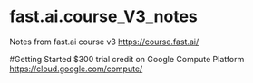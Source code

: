 # fast.ai.course_V3_notes
Notes from fast.ai course v3 https://course.fast.ai/

#Getting Started
$300 trial credit on Google Compute Platform https://cloud.google.com/compute/
